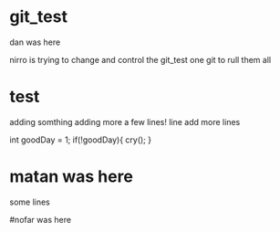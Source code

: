 # git_test


dan was here

nirro is trying to change and control the git_test
one git to rull them all




# test
adding somthing
adding more  a few lines! line
add more lines

int goodDay = 1;
if(!goodDay){
    cry();
}

# matan was here
some lines

#nofar was here


